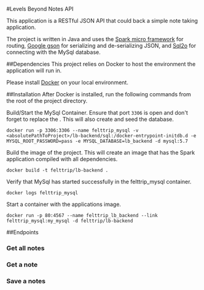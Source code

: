 #Levels Beyond Notes API

This application is a RESTful JSON API that could back a simple note taking application. 

The project is written in Java and uses the [Spark micro framework](http://sparkjava.com/) for routing, 
[Google gson](https://github.com/google/gson) for serializing and de-serializing JSON, and [Sql2o](http://www.sql2o.org/)
for connecting with the MySql database. 

##Dependencies
This project relies on Docker to host the environment the application will run in.
 
Please install [Docker](https://www.docker.com/) on your local environment. 

##Installation
After Docker is installed, run the following commands from the root of the project directory.

Build/Start the MySql Container. Ensure that port `3306` is open and don't forget to replace the <absolutePathToProject>.
This will also create and seed the database.

`docker run -p 3306:3306 --name felttrip_mysql -v <absolutePathToProject>/lb-backend/sql:/docker-entrypoint-initdb.d -e MYSQL_ROOT_PASSWORD=pass -e MYSQL_DATABASE=lb_backend -d mysql:5.7`

Build the image of the project. This will create an image that has the Spark application compiled with all dependencies. 

`docker build -t felttrip/lb-backend .`

Verify that MySql has started successfully in the felttrip_mysql container.

`docker logs felttrip_mysql`

 Start a container with the applications image.
   
`docker run -p 80:4567 --name felttrip_lb_backend --link felttrip_mysql:my_mysql -d felttrip/lb-backend`

##Endpoints

### Get all notes

### Get a note

### Save a notes
